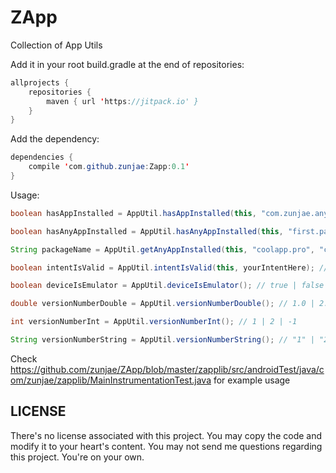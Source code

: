 # ZApp
Collection of App Utils

Add it in your root build.gradle at the end of repositories:

```java
allprojects {
    repositories {
        maven { url 'https://jitpack.io' }
    }
}
```


Add the dependency:

```java
dependencies {
    compile 'com.github.zunjae:Zapp:0.1'
}
```

Usage:

```java
boolean hasAppInstalled = AppUtil.hasAppInstalled(this, "com.zunjae.anyme"); // true | false

boolean hasAnyAppInstalled = AppUtil.hasAnyAppInstalled(this, "first.package", "second.package"); // true | false

String packageName = AppUtil.getAnyAppInstalled(this, "coolapp.pro", "coolapp.ad"); // "coolapp.pro" | "coolapp.ad" | null

boolean intentIsValid = AppUtil.intentIsValid(this, yourIntentHere); // true | false

boolean deviceIsEmulator = AppUtil.deviceIsEmulator(); // true | false

double versionNumberDouble = AppUtil.versionNumberDouble(); // 1.0 | 2.0 | -1.0

int versionNumberInt = AppUtil.versionNumberInt(); // 1 | 2 | -1

String versionNumberString = AppUtil.versionNumberString(); // "1" | "2" | null

```

Check https://github.com/zunjae/ZApp/blob/master/zapplib/src/androidTest/java/com/zunjae/zapplib/MainInstrumentationTest.java for example usage

## LICENSE

There's no license associated with this project. You may copy the code and modify it to your heart's content. You may not send me questions regarding this project. You're on your own.
